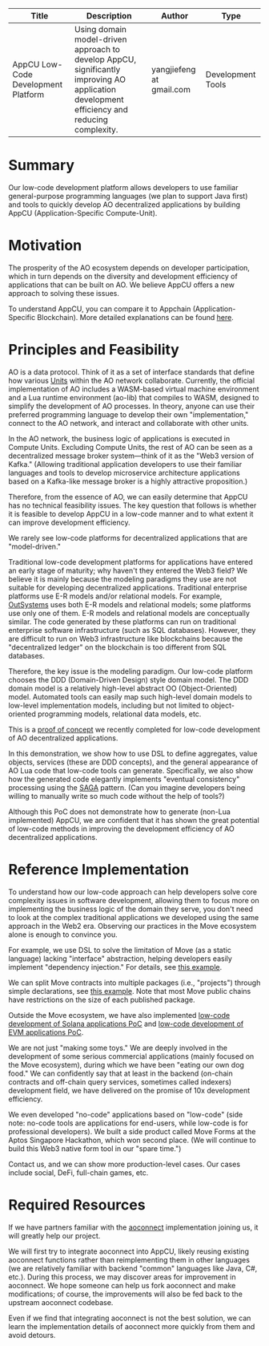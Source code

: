| Title                               | Description                                                                                                                                 | Author                   | Type              |
| ----------------------------------- | ------------------------------------------------------------------------------------------------------------------------------------------- | ------------------------ | ----------------- |
| AppCU Low-Code Development Platform | Using domain model-driven approach to develop AppCU, significantly improving AO application development efficiency and reducing complexity. | yangjiefeng at gmail.com | Development Tools |


# Summary

Our low-code development platform allows developers to use familiar general-purpose programming languages (we plan to support Java first) and tools to quickly develop AO decentralized applications by building AppCU (Application-Specific Compute-Unit).

# Motivation

The prosperity of the AO ecosystem depends on developer participation, which in turn depends on the diversity and development efficiency of applications that can be built on AO. We believe AppCU offers a new approach to solving these issues.

To understand AppCU, you can compare it to Appchain (Application-Specific Blockchain). More detailed explanations can be found [here](https://github.com/dddappp/A-AO-Demo/blob/main/doc/WinningOverDevelopersWithLowCodeSolutions.md#why-not-appcu).


# Principles and Feasibility

AO is a data protocol. Think of it as a set of interface standards that define how various [Units](https://cookbook_ao.g8way.io/concepts/units.html) within the AO network collaborate. Currently, the official implementation of AO includes a WASM-based virtual machine environment and a Lua runtime environment (ao-lib) that compiles to WASM, designed to simplify the development of AO processes. In theory, anyone can use their preferred programming language to develop their own "implementation," connect to the AO network, and interact and collaborate with other units.

In the AO network, the business logic of applications is executed in Compute Units. Excluding Compute Units, the rest of AO can be seen as a decentralized message broker system—think of it as the "Web3 version of Kafka." (Allowing traditional application developers to use their familiar languages and tools to develop microservice architecture applications based on a Kafka-like message broker is a highly attractive proposition.)

Therefore, from the essence of AO, we can easily determine that AppCU has no technical feasibility issues. The key question that follows is whether it is feasible to develop AppCU in a low-code manner and to what extent it can improve development efficiency.

We rarely see low-code platforms for decentralized applications that are "model-driven."

Traditional low-code development platforms for applications have entered an early stage of maturity; why haven't they entered the Web3 field? We believe it is mainly because the modeling paradigms they use are not suitable for developing decentralized applications. Traditional enterprise platforms use E-R models and/or relational models. For example, [OutSystems](https://www.outsystems.com/) uses both E-R models and relational models; some platforms use only one of them. E-R models and relational models are conceptually similar. The code generated by these platforms can run on traditional enterprise software infrastructure (such as SQL databases). However, they are difficult to run on Web3 infrastructure like blockchains because the "decentralized ledger" on the blockchain is too different from SQL databases.

Therefore, the key issue is the modeling paradigm. Our low-code platform chooses the DDD (Domain-Driven Design) style domain model. The DDD domain model is a relatively high-level abstract OO (Object-Oriented) model. Automated tools can easily map such high-level domain models to low-level implementation models, including but not limited to object-oriented programming models, relational data models, etc.

This is a [proof of concept](https://github.com/dddappp/A-AO-Demo) we recently completed for low-code development of AO decentralized applications.

In this demonstration, we show how to use DSL to define aggregates, value objects, services (these are DDD concepts), and the general appearance of AO Lua code that low-code tools can generate. Specifically, we also show how the generated code elegantly implements "eventual consistency" processing using the [SAGA](https://microservices.io/patterns/data/saga.html) pattern. (Can you imagine developers being willing to manually write so much code without the help of tools?)

Although this PoC does not demonstrate how to generate (non-Lua implemented) AppCU, we are confident that it has shown the great potential of low-code methods in improving the development efficiency of AO decentralized applications.

# Reference Implementation

To understand how our low-code approach can help developers solve core complexity issues in software development, allowing them to focus more on implementing the business logic of the domain they serve, you don't need to look at the complex traditional applications we developed using the same approach in the Web2 era. Observing our practices in the Move ecosystem alone is enough to convince you.

For example, we use DSL to solve the limitation of Move (as a static language) lacking "interface" abstraction, helping developers easily implement "dependency injection." For details, see [this example](https://github.com/dddappp/sui-interface-demo).

We can split Move contracts into multiple packages (i.e., "projects") through simple declarations, see [this example](https://github.com/wubuku/aptos-constantinople). Note that most Move public chains have restrictions on the size of each published package.


Outside the Move ecosystem, we have also implemented [low-code development of Solana applications PoC](https://github.com/dddappp/A-Solana-Demo) and [low-code development of EVM applications PoC](https://github.com/wubuku/hello-mud).

We are not just "making some toys." We are deeply involved in the development of some serious commercial applications (mainly focused on the Move ecosystem), during which we have been "eating our own dog food." We can confidently say that at least in the backend (on-chain contracts and off-chain query services, sometimes called indexers) development field, we have delivered on the promise of 10x development efficiency.

We even developed "no-code" applications based on "low-code" (side note: no-code tools are applications for end-users, while low-code is for professional developers). We built a side product called Move Forms at the Aptos Singapore Hackathon, which won second place. (We will continue to build this Web3 native form tool in our "spare time.")

Contact us, and we can show more production-level cases. Our cases include social, DeFi, full-chain games, etc.

# Required Resources

If we have partners familiar with the [aoconnect](https://cookbook_ao.g8way.io/guides/aoconnect/installing-connect.html) implementation joining us, it will greatly help our project.

We will first try to integrate aoconnect into AppCU, likely reusing existing aoconnect functions rather than reimplementing them in other languages (we are relatively familiar with backend "common" languages like Java, C#, etc.). During this process, we may discover areas for improvement in aoconnect. We hope someone can help us fork aoconnect and make modifications; of course, the improvements will also be fed back to the upstream aoconnect codebase.

Even if we find that integrating aoconnect is not the best solution, we can learn the implementation details of aoconnect more quickly from them and avoid detours.
